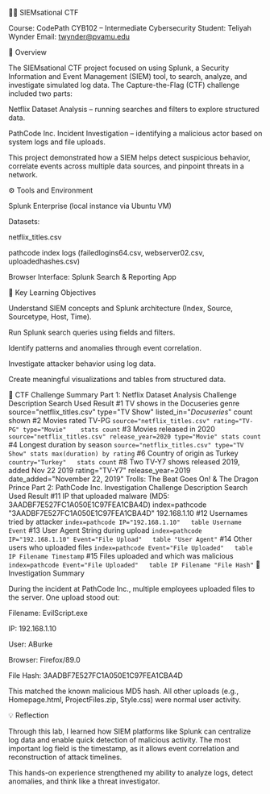 🕵️‍♀️ SIEMsational CTF

Course: CodePath CYB102 – Intermediate Cybersecurity
Student: Teliyah Wynder
Email: twynder@pvamu.edu

📖 Overview

The SIEMsational CTF project focused on using Splunk, a Security Information and Event Management (SIEM) tool, to search, analyze, and investigate simulated log data.
The Capture-the-Flag (CTF) challenge included two parts:

Netflix Dataset Analysis – running searches and filters to explore structured data.

PathCode Inc. Incident Investigation – identifying a malicious actor based on system logs and file uploads.

This project demonstrated how a SIEM helps detect suspicious behavior, correlate events across multiple data sources, and pinpoint threats in a network.

⚙️ Tools and Environment

Splunk Enterprise (local instance via Ubuntu VM)

Datasets:

netflix_titles.csv

pathcode index logs (failedlogins64.csv, webserver02.csv, uploadedhashes.csv)

Browser Interface: Splunk Search & Reporting App

🧠 Key Learning Objectives

Understand SIEM concepts and Splunk architecture (Index, Source, Sourcetype, Host, Time).

Run Splunk search queries using fields and filters.

Identify patterns and anomalies through event correlation.

Investigate attacker behavior using log data.

Create meaningful visualizations and tables from structured data.

🧩 CTF Challenge Summary
Part 1: Netflix Dataset Analysis
Challenge	Description	Search Used	Result
#1	TV shows in the Docuseries genre	source="netflix_titles.csv" type="TV Show" listed_in="*Docuseries*"	count shown
#2	Movies rated TV-PG	`source="netflix_titles.csv" rating="TV-PG" type="Movie"	stats count`
#3	Movies released in 2020	`source="netflix_titles.csv" release_year=2020 type="Movie"	stats count`
#4	Longest duration by season	`source="netflix_titles.csv" type="TV Show"	stats max(duration) by rating`
#6	Country of origin as Turkey	`country="Turkey"	stats count`
#8	Two TV-Y7 shows released 2019, added Nov 22 2019	rating="TV-Y7" release_year=2019 date_added="November 22, 2019"	Trolls: The Beat Goes On! & The Dragon Prince
Part 2: PathCode Inc. Investigation
Challenge	Description	Search Used	Result
#11	IP that uploaded malware (MD5: 3AADBF7E527FC1A050E1C97FEA1CBA4D)	index=pathcode "3AADBF7E527FC1A050E1C97FEA1CBA4D"	192.168.1.10
#12	Usernames tried by attacker	`index=pathcode IP="192.168.1.10"	table Username Event`
#13	User Agent String during upload	`index=pathcode IP="192.168.1.10" Event="File Upload"	table "User Agent"`
#14	Other users who uploaded files	`index=pathcode Event="File Uploaded"	table IP Filename Timestamp`
#15	Files uploaded and which was malicious	`index=pathcode Event="File Uploaded"	table IP Filename "File Hash"`
🧩 Investigation Summary

During the incident at PathCode Inc., multiple employees uploaded files to the server. One upload stood out:

Filename: EvilScript.exe

IP: 192.168.1.10

User: ABurke

Browser: Firefox/89.0

File Hash: 3AADBF7E527FC1A050E1C97FEA1CBA4D

This matched the known malicious MD5 hash. All other uploads (e.g., Homepage.html, ProjectFiles.zip, Style.css) were normal user activity.

💡 Reflection

Through this lab, I learned how SIEM platforms like Splunk can centralize log data and enable quick detection of malicious activity. The most important log field is the timestamp, as it allows event correlation and reconstruction of attack timelines.

This hands-on experience strengthened my ability to analyze logs, detect anomalies, and think like a threat investigator.
